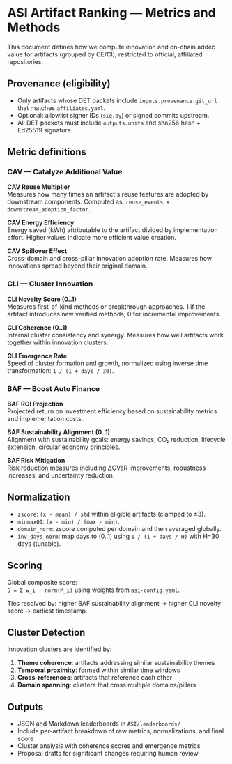 # ASI Artifact Ranking — Metrics and Methods

This document defines how we compute innovation and on-chain added value for artifacts (grouped by CE/CI), restricted to official, affiliated repositories.

## Provenance (eligibility)
- Only artifacts whose DET packets include `inputs.provenance.git_url` that matches `affiliates.yaml`.
- Optional: allowlist signer IDs (`sig.by`) or signed commits upstream.
- All DET packets must include `outputs.units` and sha256 hash + Ed25519 signature.

## Metric definitions

### CAV — Catalyze Additional Value

**CAV Reuse Multiplier**  
Measures how many times an artifact's reuse features are adopted by downstream components. Computed as: `reuse_events × downstream_adoption_factor`.

**CAV Energy Efficiency**  
Energy saved (kWh) attributable to the artifact divided by implementation effort. Higher values indicate more efficient value creation.

**CAV Spillover Effect**  
Cross-domain and cross-pillar innovation adoption rate. Measures how innovations spread beyond their original domain.

### CLI — Cluster Innovation

**CLI Novelty Score (0..1)**  
Measures first-of-kind methods or breakthrough approaches. 1 if the artifact introduces new verified methods; 0 for incremental improvements.

**CLI Coherence (0..1)**  
Internal cluster consistency and synergy. Measures how well artifacts work together within innovation clusters.

**CLI Emergence Rate**  
Speed of cluster formation and growth, normalized using inverse time transformation: `1 / (1 + days / 30)`.

### BAF — Boost Auto Finance

**BAF ROI Projection**  
Projected return on investment efficiency based on sustainability metrics and implementation costs.

**BAF Sustainability Alignment (0..1)**  
Alignment with sustainability goals: energy savings, CO₂ reduction, lifecycle extension, circular economy principles.

**BAF Risk Mitigation**  
Risk reduction measures including ΔCVaR improvements, robustness increases, and uncertainty reduction.

## Normalization

- `zscore`: `(x - mean) / std` within eligible artifacts (clamped to ±3).
- `minmax01`: `(x - min) / (max - min)`.
- `domain_norm`: zscore computed per domain and then averaged globally.
- `inv_days_norm`: map days to (0..1) using `1 / (1 + days / H)` with H=30 days (tunable).

## Scoring

Global composite score:  
`S = Σ w_i · norm(M_i)` using weights from `asi-config.yaml`.

Ties resolved by: higher BAF sustainability alignment → higher CLI novelty score → earliest timestamp.

## Cluster Detection

Innovation clusters are identified by:
1. **Theme coherence**: artifacts addressing similar sustainability themes
2. **Temporal proximity**: formed within similar time windows  
3. **Cross-references**: artifacts that reference each other
4. **Domain spanning**: clusters that cross multiple domains/pillars

## Outputs

- JSON and Markdown leaderboards in `ASI/leaderboards/`
- Include per-artifact breakdown of raw metrics, normalizations, and final score
- Cluster analysis with coherence scores and emergence metrics
- Proposal drafts for significant changes requiring human review